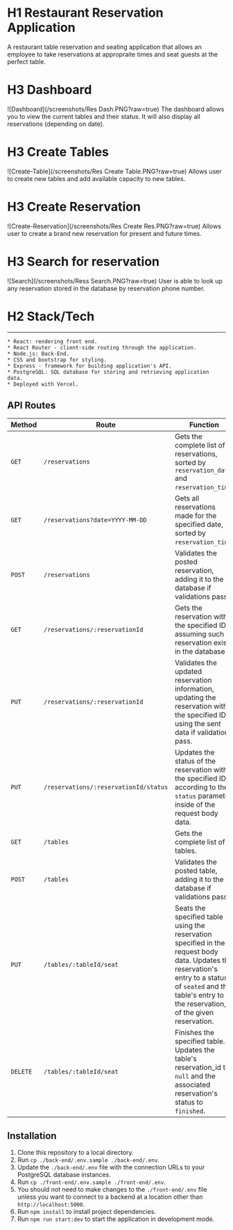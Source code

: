 # H1 Restaurant Reservation Application

A restaurant table reservation and seating application that allows an employee to take reservations at appropraite times and seat guests at the perfect table.



# H3 Dashboard
![Dashboard](/screenshots/Res Dash.PNG?raw=true)
The dashboard allows you to view the current tables and their status. It will also display all reservations (depending on date).



# H3 Create Tables
![Create-Table](/screenshots/Res Create Table.PNG?raw=true)
Allows user to create new tables and add available capacity to new tables.


# H3 Create Reservation 
![Create-Reservation](/screenshots/Res Create Res.PNG?raw=true)
Allows user to create a brand new reservation for present and future times.


# H3 Search for reservation
![Search](/screenshots/Ress Search.PNG?raw=true)
User is able to look up any reservation stored in the database by reservation phone number.


# H2 Stack/Tech
--------------------------------------------------------
    * React: rendering front end.
    * React Router - client-side routing through the application.
    * Node.js: Back-End.
    * CSS and bootstrap for styling.
    * Express - framework for building application's API.
    * PostgreSQL: SQL database for storing and retrieving application data.
    * Deployed with Vercel.



## API Routes
| Method   | Route                                 | Function                                                                                                                                                                                                          |
|----------|---------------------------------------|-------------------------------------------------------------------------------------------------------------------------------------------------------------------------------------------------------------------|
| `GET`    | `/reservations`                       | Gets the complete list of reservations, sorted by `reservation_date` and `reservation_time`.                                                                                                                      |
| `GET`    | `/reservations?date=YYYY-MM-DD`       | Gets all reservations made for the specified date, sorted by `reservation_time`.                                                                                                                                  |
| `POST`   | `/reservations`                       | Validates the posted reservation, adding it to the database if validations pass.                                                                                                                                  |
| `GET`    | `/reservations/:reservationId`        | Gets the reservation with the specified ID, assuming such a reservation exists in the database.                                                                                                                   |
| `PUT`    | `/reservations/:reservationId`        | Validates the updated reservation information, updating the reservation with the specified ID using the sent data if validations pass.                                                                            |
| `PUT`    | `/reservations/:reservationId/status` | Updates the status of the reservation with the specified ID according to the `status` parameter inside of the request body data.                                                                                  |
| `GET`    | `/tables`                             | Gets the complete list of tables.                                                                                                                                                                                 |
| `POST`   | `/tables`                             | Validates the posted table, adding it to the database if validations pass.                                                                                                                                        |
| `PUT`    | `/tables/:tableId/seat`               | Seats the specified table using the reservation specified in the request body data. Updates the reservation's entry to a status of `seated` and the        table's entry to the reservation_id of the given reservation. |
| `DELETE` | `/tables/:tableId/seat`               | Finishes the specified table. Updates the table's reservation_id to `null` and the associated reservation's status to `finished`.                                                                                 |

    
## Installation

1. Clone this repository to a local directory.
1. Run `cp ./back-end/.env.sample ./back-end/.env`.
1. Update the `./back-end/.env` file with the connection URLs to your PostgreSQL database instances.
1. Run `cp ./front-end/.env.sample ./front-end/.env`.
1. You should not need to make changes to the `./front-end/.env` file unless you want to connect to a backend at a location other than `http://localhost:5000`.
1. Run `npm install` to install project dependencies.
1. Run `npm run start:dev` to start the application in development mode.












    
